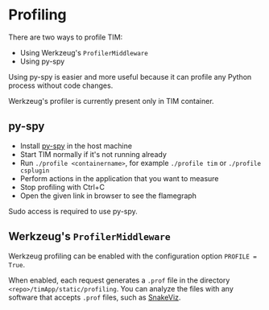 # Profiling

There are two ways to profile TIM:

* Using Werkzeug's `ProfilerMiddleware`
* Using py-spy

Using py-spy is easier and more useful because it can profile any Python process
without code changes.

Werkzeug's profiler is currently present only in TIM container.

## py-spy

* Install [py-spy](https://github.com/benfred/py-spy) in the host machine
* Start TIM normally if it's not running already
* Run `./profile <containername>`, for example `./profile tim` or `./profile csplugin`
* Perform actions in the application that you want to measure
* Stop profiling with Ctrl+C
* Open the given link in browser to see the flamegraph

Sudo access is required to use py-spy.

## Werkzeug's `ProfilerMiddleware`

Werkzeug profiling can be enabled with the configuration option `PROFILE = True`.

When enabled, each request generates a `.prof` file in the directory `<repo>/timApp/static/profiling`.
You can analyze the files with any software that accepts `.prof` files, such as
[SnakeViz](https://jiffyclub.github.io/snakeviz/).

